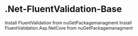 # .Net-FluentValidation-Base

Install FluentValidation from nuGetPackagemanagment
Install FluentValidation.Asp.NetCore from nuGetPackagemanagment
